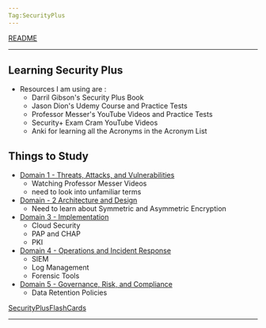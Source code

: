 ```yaml
---
Tag:SecurityPlus
---
```

[README](../README.md)

---

## Learning Security Plus
- Resources I am using are :
	- Darril Gibson's Security Plus Book
	- Jason Dion's Udemy Course and Practice Tests
	- Professor Messer's YouTube Videos and Practice Tests
	- Security+ Exam Cram YouTube Videos
	- Anki for learning all the Acronyms in the Acronym List 



## Things to Study
- [Domain 1 - Threats, Attacks, and Vulnerabilities](<./Domain 1 - Threats, Attacks, and Vulnerabilities.md>)
	- Watching Professor Messer Videos
	- need to look into unfamiliar terms
- [Domain - 2 Architecture and Design](<./Domain 2 - Architecture and Design.md>)
	- Need to learn about Symmetric and Asymmetric Encryption
- [Domain 3 - Implementation](<./Domain 3 - Implementation.md>)
	- Cloud Security
	- PAP and CHAP
	- PKI
- [Domain 4 - Operations and Incident Response](<./Domain 4 - Operations and Incident Response.md>)
	- SIEM
	- Log Management
	- Forensic Tools
- [Domain 5 - Governance, Risk, and Compliance](<./Domain 5 - Governance, Risk, and Compliance.md>)
	- Data Retention Policies

[SecurityPlusFlashCards](./SecurityPlusFlashCards.md)

---
